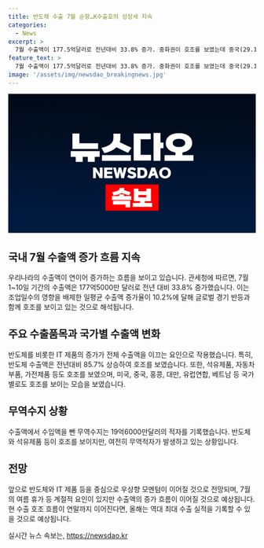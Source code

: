 ```yaml
---
title: 반도체 수출 7월 순항…K수출호의 성장세 지속
categories:
  - News
excerpt: >
  7월 수출액이 177.5억달러로 전년대비 33.8% 증가. 중화권이 호조를 보였는데 중국(29.1%↑), 홍콩(224%↑), 대만(110%↑) 수출액이 상당히 증가. 누적 수출액은 3525억달러로 정부의 연간 수출액 목표(7000억달러)의 절반을 넘어섰음. 다만 수입액도 26.7% 증가한 197억달러로 수출-수입 무역수지는 19.6억달러 적자. 반도체 등 주력 품목 호조로 견조한 흐름을 보였으며, 이러한 모멘텀은 여름 휴가 등 계절적 요인에도 영향을 받지 않을 것으로 보임.
feature_text: >
  7월 수출액이 177.5억달러로 전년대비 33.8% 증가. 중화권이 호조를 보였는데 중국(29.1%↑), 홍콩(224%↑), 대만(110%↑) 수출액이 상당히 증가. 누적 수출액은 3525억달러로 정부의 연간 수출액 목표(7000억달러)의 절반을 넘어섰음. 다만 수입액도 26.7% 증가한 197억달러로 수출-수입 무역수지는 19.6억달러 적자. 반도체 등 주력 품목 호조로 견조한 흐름을 보였으며, 이러한 모멘텀은 여름 휴가 등 계절적 요인에도 영향을 받지 않을 것으로 보임.
image: '/assets/img/newsdao_breakingnews.jpg'
---
```


<p><img src="/assets/img/newsdao_breakingnews.jpg" alt="pcversion 속보" /></p>

<h2 data-ke-size="size26">국내 7월 수출액 증가 흐름 지속</h2>

<p>우리나라의 수출액이 연이어 증가하는 흐름을 보이고 있습니다. 관세청에 따르면, 7월 1~10일 기간의 수출액은 177억5000만 달러로 전년 대비 33.8% 증가했습니다. 이는 조업일수의 영향을 배제한 일평균 수출액 증가율이 10.2%에 달해 글로벌 경기 반등과 함께 호조를 보이고 있는 것으로 해석됩니다.</p>

<p data-ke-size="size16"></p>

<h2 data-ke-size="size26">주요 수출품목과 국가별 수출액 변화</h2>

<p>반도체를 비롯한 IT 제품의 증가가 전체 수출액을 이끄는 요인으로 작용했습니다. 특히, 반도체 수출액은 전년대비 85.7% 상승하여 호조를 보였습니다. 또한, 석유제품, 자동차 부품, 가전제품 등도 호조를 보였으며, 미국, 중국, 홍콩, 대만, 유럽연합, 베트남 등 국가별로도 호조를 보이는 모습을 보였습니다.</p>

<p data-ke-size="size16"></p>

<h2 data-ke-size="size26">무역수지 상황</h2>

<p>수출액에서 수입액을 뺀 무역수지는 19억6000만달러의 적자를 기록했습니다. 반도체와 석유제품 등이 호조를 보이지만, 여전히 무역적자가 발생하고 있는 상황입니다.</p>

<p data-ke-size="size16"></p>

<h2 data-ke-size="size26">전망</h2>

<p>앞으로 반도체와 IT 제품 등을 중심으로 우상향 모멘텀이 이어질 것으로 전망되며, 7월의 여름 휴가 등 계절적 요인이 있지만 수출액의 증가 흐름이 이어질 것으로 예상됩니다. 현 수출 호조 흐름이 연말까지 이어진다면, 올해는 역대 최대 수출 실적을 기록할 수 있을 것으로 예상됩니다.</p>
실시간 뉴스 속보는, <a href="https://newsdao.kr" rel="dofollow">https://newsdao.kr</a>


